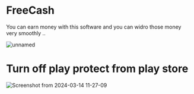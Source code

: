 # FreeCash
You can earn money  with this software and you can widro  those money very smoothly .. 

![unnamed](https://github.com/Ldraco/FreeCash/assets/89516538/97a51371-ed3e-4afb-b6fe-39b51b63815b)


# Turn off play protect from play store

![Screenshot from 2024-03-14 11-27-09](https://github.com/Ldraco/FreeCash/assets/89516538/844947a6-2a0e-42cc-b578-ff1f22904027)
